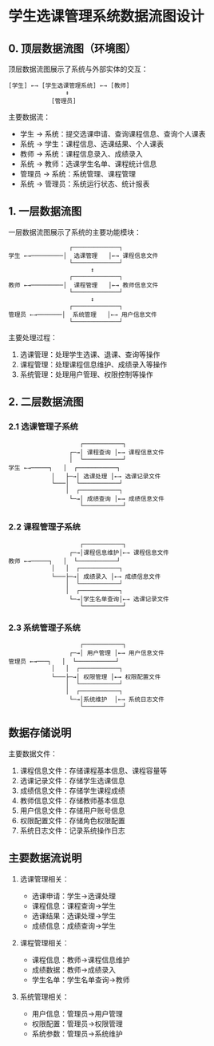 # 学生选课管理系统数据流图设计

## 0. 顶层数据流图（环境图）

顶层数据流图展示了系统与外部实体的交互：

```
[学生] ←→ [学生选课管理系统] ←→ [教师]
                ↕
            [管理员]
```

主要数据流：
- 学生 → 系统：提交选课申请、查询课程信息、查询个人课表
- 系统 → 学生：课程信息、选课结果、个人课表
- 教师 → 系统：课程信息录入、成绩录入
- 系统 → 教师：选课学生名单、课程统计信息
- 管理员 → 系统：系统管理、课程管理
- 系统 → 管理员：系统运行状态、统计报表

## 1. 一层数据流图

一层数据流图展示了系统的主要功能模块：

```
                 ┌─────────────┐
学生 ←→─────────│  选课管理   │←→ 课程信息文件
                 └─────────────┘
                       ↕
                 ┌─────────────┐
教师 ←→─────────│  课程管理   │←→ 教师信息文件
                 └─────────────┘
                       ↕
                 ┌─────────────┐
管理员 ←→───────│  系统管理   │←→ 用户信息文件
                 └─────────────┘
```

主要处理过程：
1. 选课管理：处理学生选课、退课、查询等操作
2. 课程管理：处理课程信息维护、成绩录入等操作
3. 系统管理：处理用户管理、权限控制等操作

## 2. 二层数据流图

### 2.1 选课管理子系统

```
                    ┌───────────┐
                 ┌─→│ 课程查询 │←→ 课程信息文件
                 │  └───────────┘
学生 ←→─────┐   │  ┌───────────┐
            │   ├─→│ 选课处理 │←→ 选课记录文件
            └───│  └───────────┘
                │  ┌───────────┐
                 └─→│ 成绩查询 │←→ 成绩信息文件
                    └───────────┘
```

### 2.2 课程管理子系统

```
                    ┌───────────┐
                 ┌─→│课程信息维护│←→ 课程信息文件
教师 ←→─────┐   │  └───────────┘
            │   │  ┌───────────┐
            └───├─→│ 成绩录入 │←→ 成绩信息文件
                │  └───────────┘
                │  ┌───────────┐
                 └─→│学生名单查询│←→ 选课记录文件
                    └───────────┘
```

### 2.3 系统管理子系统

```
                    ┌───────────┐
                 ┌─→│ 用户管理 │←→ 用户信息文件
管理员 ←→───┐   │  └───────────┘
            │   │  ┌───────────┐
            └───├─→│ 权限管理 │←→ 权限配置文件
                │  └───────────┘
                │  ┌───────────┐
                 └─→│系统维护  │←→ 系统日志文件
                    └───────────┘
```

## 数据存储说明

主要数据文件：
1. 课程信息文件：存储课程基本信息、课程容量等
2. 选课记录文件：存储学生选课信息
3. 成绩信息文件：存储学生课程成绩
4. 教师信息文件：存储教师基本信息
5. 用户信息文件：存储用户账号信息
6. 权限配置文件：存储角色权限配置
7. 系统日志文件：记录系统操作日志

## 主要数据流说明

1. 选课管理相关：
   - 选课申请：学生→选课处理
   - 课程信息：课程查询→学生
   - 选课结果：选课处理→学生
   - 成绩信息：成绩查询→学生

2. 课程管理相关：
   - 课程信息：教师→课程信息维护
   - 成绩数据：教师→成绩录入
   - 学生名单：学生名单查询→教师

3. 系统管理相关：
   - 用户信息：管理员→用户管理
   - 权限配置：管理员→权限管理
   - 系统参数：管理员→系统维护 